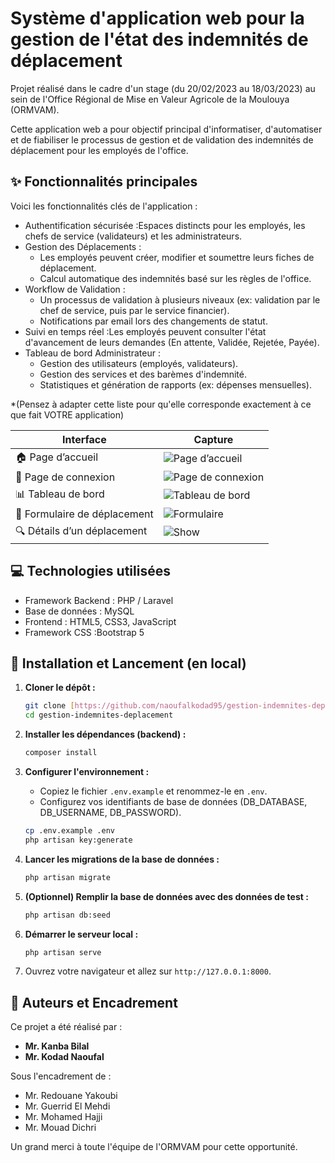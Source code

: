 # Système d'application web pour la gestion de l'état des indemnités de déplacement

Projet réalisé dans le cadre d'un stage (du 20/02/2023 au 18/03/2023) au sein de l'Office Régional de Mise en Valeur Agricole de la Moulouya (ORMVAM).

Cette application web a pour objectif principal d'informatiser, d'automatiser et de fiabiliser le processus de gestion et de validation des indemnités de déplacement pour les employés de l'office.

## ✨ Fonctionnalités principales

Voici les fonctionnalités clés de l'application :

* Authentification sécurisée :Espaces distincts pour les employés, les chefs de service (validateurs) et les administrateurs.
* Gestion des Déplacements :
    * Les employés peuvent créer, modifier et soumettre leurs fiches de déplacement.
    * Calcul automatique des indemnités basé sur les règles de l'office.
* Workflow de Validation :
    * Un processus de validation à plusieurs niveaux (ex: validation par le chef de service, puis par le service financier).
    * Notifications par email lors des changements de statut.
* Suivi en temps réel :Les employés peuvent consulter l'état d'avancement de leurs demandes (En attente, Validée, Rejetée, Payée).
* Tableau de bord Administrateur :
    * Gestion des utilisateurs (employés, validateurs).
    * Gestion des services et des barèmes d'indemnité.
    * Statistiques et génération de rapports (ex: dépenses mensuelles).

*(Pensez à adapter cette liste pour qu'elle corresponde exactement à ce que fait VOTRE application)

| Interface | Capture |
|------------|----------|
| 🏠 Page d’accueil | ![Page d’accueil](https://github.com/user-attachments/assets/9a89b469-a14e-43c7-a0d3-889105b24ff9) |
| 🔑 Page de connexion | ![Page de connexion](https://github.com/user-attachments/assets/27b30c71-b5b5-48a0-be6d-333676298bbb) |
| 📊 Tableau de bord | ![Tableau de bord](https://github.com/user-attachments/assets/73852597-8cb7-44dd-bae8-4f84e447f0f2) |
| 📝 Formulaire de déplacement | ![Formulaire](https://github.com/user-attachments/assets/cc0a6fa6-0975-45fa-a558-f984e813fbb7) |
| 🔍 Détails d’un déplacement | ![Show](https://github.com/user-attachments/assets/eac19e42-adc3-44eb-b376-e7eaad8f0235) |


## 💻 Technologies utilisées

* Framework Backend : PHP / Laravel
* Base de données : MySQL
* Frontend : HTML5, CSS3, JavaScript
* Framework CSS :Bootstrap 5

## 🚀 Installation et Lancement (en local)


1.  **Cloner le dépôt :**
    ```bash
    git clone [https://github.com/naoufalkodad95/gestion-indemnites-deplacement.git](https://github.com/naoufalkodad95/gestion-indemnites-deplacement.git)
    cd gestion-indemnites-deplacement
    ```

2.  **Installer les dépendances (backend) :**
    ```bash
    composer install
    ```

3.  **Configurer l'environnement :**
    * Copiez le fichier `.env.example` et renommez-le en `.env`.
    * Configurez vos identifiants de base de données (DB_DATABASE, DB_USERNAME, DB_PASSWORD).
    ```bash
    cp .env.example .env
    php artisan key:generate
    ```

4.  **Lancer les migrations de la base de données :**
    ```bash
    php artisan migrate
    ```

5.  **(Optionnel) Remplir la base de données avec des données de test :**
    ```bash
    php artisan db:seed
    ```

6.  **Démarrer le serveur local :**
    ```bash
    php artisan serve
    ```

7.  Ouvrez votre navigateur et allez sur `http://127.0.0.1:8000`.

## 👥 Auteurs et Encadrement

Ce projet a été réalisé par :
* **Mr. Kanba Bilal**
* **Mr. Kodad Naoufal**

Sous l'encadrement de :
* Mr. Redouane Yakoubi
* Mr. Guerrid El Mehdi
* Mr. Mohamed Hajji
* Mr. Mouad Dichri

Un grand merci à toute l'équipe de l'ORMVAM pour cette opportunité.
